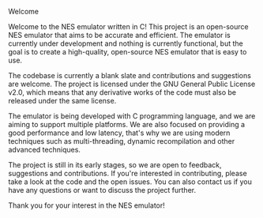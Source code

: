 Welcome

Welcome to the NES emulator written in C! This project is an open-source NES emulator that aims to be accurate and efficient. The emulator is currently under development and nothing is currently functional, but the goal is to create a high-quality, open-source NES emulator that is easy to use.

The codebase is currently a blank slate and contributions and suggestions are welcome. The project is licensed under the GNU General Public License v2.0, which means that any derivative works of the code must also be released under the same license.

The emulator is being developed with C programming language, and we are aiming to support multiple platforms. We are also focused on providing a good performance and low latency, that's why we are using modern techniques such as multi-threading, dynamic recompilation and other advanced techniques.

The project is still in its early stages, so we are open to feedback, suggestions and contributions. If you're interested in contributing, please take a look at the code and the open issues. You can also contact us if you have any questions or want to discuss the project further.

Thank you for your interest in the NES emulator!
